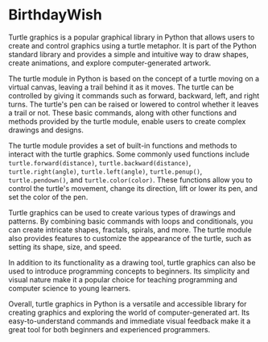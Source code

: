 # BirthdayWish


Turtle graphics is a popular graphical library in Python that allows users to create and control graphics using a turtle metaphor. It is part of the Python standard library and provides a simple and intuitive way to draw shapes, create animations, and explore computer-generated artwork.

The turtle module in Python is based on the concept of a turtle moving on a virtual canvas, leaving a trail behind it as it moves. The turtle can be controlled by giving it commands such as forward, backward, left, and right turns. The turtle's pen can be raised or lowered to control whether it leaves a trail or not. These basic commands, along with other functions and methods provided by the turtle module, enable users to create complex drawings and designs.

The turtle module provides a set of built-in functions and methods to interact with the turtle graphics. Some commonly used functions include `turtle.forward(distance)`, `turtle.backward(distance)`, `turtle.right(angle)`, `turtle.left(angle)`, `turtle.penup()`, `turtle.pendown()`, and `turtle.color(color)`. These functions allow you to control the turtle's movement, change its direction, lift or lower its pen, and set the color of the pen.

Turtle graphics can be used to create various types of drawings and patterns. By combining basic commands with loops and conditionals, you can create intricate shapes, fractals, spirals, and more. The turtle module also provides features to customize the appearance of the turtle, such as setting its shape, size, and speed.

In addition to its functionality as a drawing tool, turtle graphics can also be used to introduce programming concepts to beginners. Its simplicity and visual nature make it a popular choice for teaching programming and computer science to young learners.

Overall, turtle graphics in Python is a versatile and accessible library for creating graphics and exploring the world of computer-generated art. Its easy-to-understand commands and immediate visual feedback make it a great tool for both beginners and experienced programmers.

